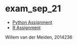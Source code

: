 # exam_sep_21

* [Python Assignment](https://github.com/willemvdm/exam_sep_21/blob/master/exam_Sep_21_2018-3.ipynb)
* [R Assignment](https://github.com/willemvdm/exam_sep_21/blob/master/exam_2_student-3.ipynb)

Willem van der Meiden, 2014236
